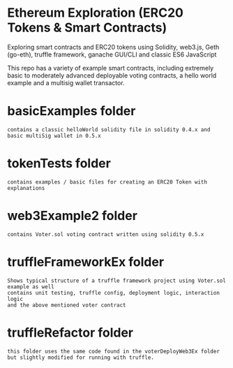 # Ethereum Exploration (ERC20 Tokens & Smart Contracts)
Exploring smart contracts and ERC20 tokens using Solidity, 
web3.js, 
Geth (go-eth),
truffle framework,
ganache GUI/CLI 
and classic ES6 JavaScript

This repo has a variety of example smart contracts, including extremely basic to moderately advanced deployable voting contracts, 
a hello world example and a multisig wallet transactor.

# basicExamples folder
    contains a classic helloWorld solidity file in solidity 0.4.x and basic multiSig wallet in 0.5.x

# tokenTests folder
    contains examples / basic files for creating an ERC20 Token with explanations

# web3Example2 folder
    contains Voter.sol voting contract written using solidity 0.5.x

# truffleFrameworkEx folder 
    Shows typical structure of a truffle framework project using Voter.sol example as well
    contains unit testing, truffle config, deployment logic, interaction logic 
    and the above mentioned voter contract

# truffleRefactor folder
    this folder uses the same code found in the voterDeployWeb3Ex folder but slightly modified for running with truffle. 